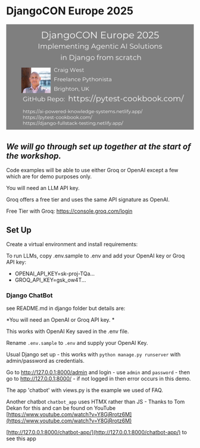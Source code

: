 # DjangoCON Europe 2025

<img src="./craig-west-intro-card.png" width=700px>

## *We will go through set up together at the start of the workshop.*

Code examples will be able to use either Groq or OpenAI except a few which are for demo purposes only.

You will need an LLM API key.

Groq offers a free tier and uses the same API signature as OpenAI.

Free Tier with Groq: https://console.groq.com/login

## Set Up

Create a virtual environment and install requirements:

To run LLMs, copy .env.sample to .env and add your OpenAI key or Groq API key:

- OPENAI_API_KEY=sk-proj-TQa...
- GROQ_API_KEY=gsk_ow4T...

### Django ChatBot

see README.md in django folder but details are:

*You will need an OpenAI or Groq API key. *

This works with OpenAI Key saved in the .env file.

Rename `.env.sample` to `.env` and supply your OpenAI Key.

Usual Django set up - this works with `python manage.py runserver` with admin/password as credentials.

Go to http://127.0.0.1:8000/admin and login - use `admin` and `password` - then go to http://127.0.0.1:8000/ - if not logged in then error occurs in this demo.

The app 'chatbot' with views.py is the example we used of FAQ.

Another chatbot `chatbot_app` uses HTMX rather than JS - Thanks to Tom Dekan for this and can be found on YouTube [https://www.youtube.com/watch?v=Y8GjRrotz6M](https://www.youtube.com/watch?v=Y8GjRrotz6M)

[http://127.0.0.1:8000/chatbot-app/](http://127.0.0.1:8000/chatbot-app/) to see this app